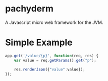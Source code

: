 pachyderm
=========

A Javascript micro web framework for the JVM.

Simple Example
==============

```javascript
app.get('/value/{p}', function(req, res) {
    var value = req.getParams().get("p");

    res.renderJson({"value":value});
});
```
